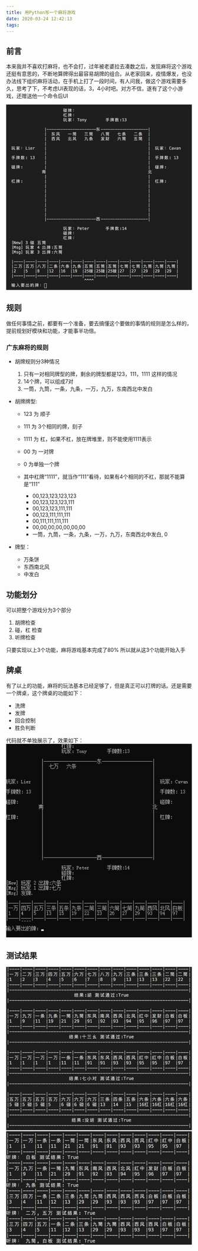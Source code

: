 ```yaml
---
title: 用Python写一个麻将游戏
date: 2020-03-24 12:42:13
tags:
---
```


## 前言
本来我并不喜欢打麻将，也不会打，过年被老婆拉去凑数之后，发现麻将这个游戏还挺有意思的，不断地算牌得出最容易胡牌的组合。从老家回来，疫情爆发，也没办法线下组织麻将活动，在手机上打了一段时间，有人问我，做这个游戏需要多久，思考了下，不考虑UI表现的话，3，4小时吧。对方不信，遂有了这个小游戏，还赠送他一个命令后UI

![](./img/ui.jpg)

## 规则
做任何事情之前，都要有一个准备，要去搞懂这个要做的事情的规则是怎么样的，提前规划好模块和功能，才能事半功倍。

### 广东麻将的规则

- 胡牌规则分3种情况
  1. 只有一对相同牌型的牌，剩余的牌型都是123，111，1111 这样的情况
  2. 14个牌，可以组成7对
  3. 一筒，九筒，一条，九条，一万，九万，东南西北中发白

- 胡牌牌型: 
    - 123 为 顺子
    - 111 为 3个相同的牌，刻子
    - 1111 为 杠，如果不杠，放在牌堆里，则不能使用1111表示
    - 00 为 一对牌
    - 0 为单独一个牌

   -  其中杠牌“1111”，就当作“111”看待，如果有4个相同的不杠，那就不能算是“111”
       - 00,123,123,123,123
       - 00,123,123,123,111
       - 00,123,123,111,111
       - 00,123,111,111,111
       - 00,111,111,111,111
       - 00,00,00,00,00,00,00
       - 一筒，九筒，一条，九条，一万，九万，东南西北中发白, 0

- 牌型：
    - 万条饼
    - 东西南北风
    - 中发白

## 功能划分

可以把整个游戏分为3个部分
1. 胡牌检查
2. 碰，杠 检查
3. 听牌检查

只要实现以上3个功能，麻将游戏基本完成了80%
所以就从这3个功能开始入手

## 牌桌
  有了以上的功能，麻将的玩法基本已经足够了，但是真正可以打牌的话。还是需要一个牌桌，这个牌桌的功能如下：
  - 洗牌
  - 发牌
  - 回合控制
  - 胜负判断

代码就不单独展示了，效果如下：
![](./img/majorgif.gif)


## 测试结果
![](./img/testhu.jpg)
![](./img/tingpai.jpg)